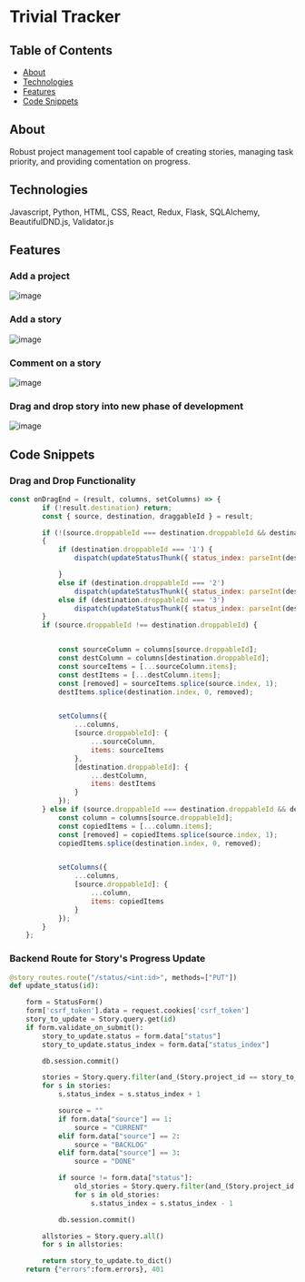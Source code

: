 # Trivial Tracker

## Table of Contents
* [ About ](#about)
* [ Technologies ](#tech)
* [ Features ](#feat)
* [ Code Snippets](#code)

<a name="about"></a>
## About

Robust project management tool capable of creating stories, managing task priority, and providing comentation on progress.

<a name="tech"></a>
## Technologies

Javascript, Python, HTML, CSS, React, Redux, Flask, SQLAlchemy, BeautifulDND.js, Validator.js

<a name="feat"></a>
## Features
### Add a project

![image](https://github.com/joshschenk/PivotalTracker/assets/35519689/f413b471-e33b-4686-9fa6-34ff89023bea)


### Add a story

![image](https://github.com/joshschenk/PivotalTracker/assets/35519689/7f7dae27-50d6-427d-bc10-f406558ef985)

### Comment on a story

![image](https://github.com/joshschenk/PivotalTracker/assets/35519689/e11e81f8-edfa-4c66-895b-a6fd2101617b)

### Drag and drop story into new phase of development

![image](https://github.com/joshschenk/PivotalTracker/assets/35519689/6b039a06-297e-41f1-85ee-67668671ffe8)


<a name="code"></a>
## Code Snippets
### Drag and Drop Functionality 
```javascript
const onDragEnd = (result, columns, setColumns) => {
        if (!result.destination) return;
        const { source, destination, draggableId } = result;

        if (!(source.droppableId === destination.droppableId && destination.index === source.index))
        {
            if (destination.droppableId === '1') {
                dispatch(updateStatusThunk({ status_index: parseInt(destination.index), status: "CURRENT", source: parseInt(source.droppableId), source_index: source.index }, draggableId))

            }
            else if (destination.droppableId === '2')
                dispatch(updateStatusThunk({ status_index: parseInt(destination.index), status: "BACKLOG", source: parseInt(source.droppableId), source_index: source.index }, draggableId))
            else if (destination.droppableId === '3')
                dispatch(updateStatusThunk({ status_index: parseInt(destination.index), status: "DONE", source: parseInt(source.droppableId), source_index: source.index }, draggableId))
        }
        if (source.droppableId !== destination.droppableId) {


            const sourceColumn = columns[source.droppableId];
            const destColumn = columns[destination.droppableId];
            const sourceItems = [...sourceColumn.items];
            const destItems = [...destColumn.items];
            const [removed] = sourceItems.splice(source.index, 1);
            destItems.splice(destination.index, 0, removed);


            setColumns({
                ...columns,
                [source.droppableId]: {
                    ...sourceColumn,
                    items: sourceItems
                },
                [destination.droppableId]: {
                    ...destColumn,
                    items: destItems
                }
            });
        } else if (source.droppableId === destination.droppableId && destination.index !== source.index) {
            const column = columns[source.droppableId];
            const copiedItems = [...column.items];
            const [removed] = copiedItems.splice(source.index, 1);
            copiedItems.splice(destination.index, 0, removed);


            setColumns({
                ...columns,
                [source.droppableId]: {
                    ...column,
                    items: copiedItems
                }
            });
        }
    };
```

### Backend Route for Story's Progress Update

```python
@story_routes.route("/status/<int:id>", methods=["PUT"])
def update_status(id):

    form = StatusForm()
    form['csrf_token'].data = request.cookies['csrf_token']
    story_to_update = Story.query.get(id)
    if form.validate_on_submit():
        story_to_update.status = form.data["status"]
        story_to_update.status_index = form.data["status_index"]

        db.session.commit()

        stories = Story.query.filter(and_(Story.project_id == story_to_update.project_id, Story.id != id, Story.status_index >= story_to_update.status_index, Story.status == story_to_update.status)).all()
        for s in stories:
            s.status_index = s.status_index + 1

            source = ""
            if form.data["source"] == 1:
                source = "CURRENT"
            elif form.data["source"] == 2:
                source = "BACKLOG"
            elif form.data["source"] == 3:
                source = "DONE"

            if source != form.data["status"]:
                old_stories = Story.query.filter(and_(Story.project_id == story_to_update.project_id, Story.status_index >= form.data["source_index"], Story.status == source)).all()
                for s in old_stories:
                    s.status_index = s.status_index - 1

            db.session.commit()

        allstories = Story.query.all()
        for s in allstories:

        return story_to_update.to_dict()
    return {"errors":form.errors}, 401
```





